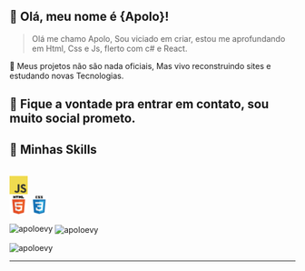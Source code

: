  
## 💜 Olá, meu nome é <strong>{Apolo}!</strong> 
  
 > Olá me chamo Apolo, Sou viciado em criar, estou me aprofundando em Html, Css e Js, flerto com c# e React.
  
 🔭 Meus projetos não são nada oficiais, Mas vivo reconstruindo sites e estudando novas Tecnologias.
  
 💬 Fique a vontade pra entrar em contato, sou muito social prometo.
 ---- 
  
 ## 🚀 Minhas Skills 
  
 <code> <img height="32" src="https://raw.githubusercontent.com/github/explore/80688e429a7d4ef2fca1e82350fe8e3517d3494d/topics/javascript/javascript.png" alt="Javascript"/> </code> 
 <code><img height="32" src="https://raw.githubusercontent.com/github/explore/80688e429a7d4ef2fca1e82350fe8e3517d3494d/topics/html/html.png" alt="HTML5"/></code> 
 <code><img height="32" src="https://raw.githubusercontent.com/github/explore/80688e429a7d4ef2fca1e82350fe8e3517d3494d/topics/css/css.png" alt="CSS"/></code> 

 <p><img align="left" src="https://github-readme-stats.vercel.app/api/top-langs?username=apoloevy&show_icons=true&locale=en&layout=compact" alt="apoloevy" /></p>

<p>&nbsp;<img align="center" src="https://github-readme-stats.vercel.app/api?username=apoloevy&show_icons=true&locale=en" alt="apoloevy" /></p>

<p><img align="center" src="https://github-readme-streak-stats.herokuapp.com/?user=apoloevy&" alt="apoloevy" /></p>

 ----
